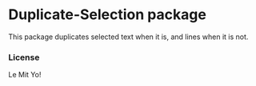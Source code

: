 # Duplicate-Selection package

This package duplicates selected text when it is, and lines when it is not.

### License
Le Mit Yo!
